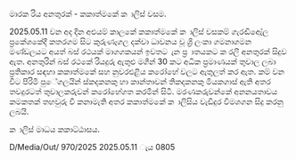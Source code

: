 මාරක රිය අනතුරක් - කකාත්මකේ ක ාලිස් වසම.

2025.05.11 වන අද දින අළුයම් කාලකේ කකාත්මකේ ක ාලිස් වසකම් ගැරඬිඇේල ප්‍රකේශකේදී කතරගම සිට කුරුණෑගල දක්වා ධාවනය වූ ශ්‍රි ලංකා ගමනාගමන මණ්ඩලයට අයත් බස් රථයක් මාගගකයන් ඉවතට ැන ප්‍ර ාතයකට ක රලී අනතුරක් සිදුව ඇත. අනතුරින් බස් රථකේ රියදුරු ඇතුළු මගීන් 30 කට අධික ප්‍රමාණයක් තුවාල ලබා ප්‍රතිකාර සඳහා කකාත්මකේ සහ නුවරඑළිය කරෝහේ වලට ඇතුලත් කර ඇත. කම් වන විට පිරිමි පුේගලයින් ස්කදකනකු හා කාන්තාවන් තිකදකනකු මියකගාස් ඇති අතර තවදුරටත් තුවාලකරුවන් කරෝහේගත කරමින් සිටී. මරණකරුවන්කේ අනනයතාවය කමකතක් තහවුරු වී කනාමැති අතර කකාත්මකේ ක ාලිසිය වැඩිදුර විමශගන සිදු කරනු ලබයි.

ක ාලිස් මාධය කකාට්ඨාසය.

D/Media/Out/ 970/2025 2025.05.11 ැය 0805